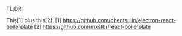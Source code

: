 TL;DR:

This[1] plus this[2].
[1] https://github.com/chentsulin/electron-react-boilerplate
[2] https://github.com/mxstbr/react-boilerplate 
